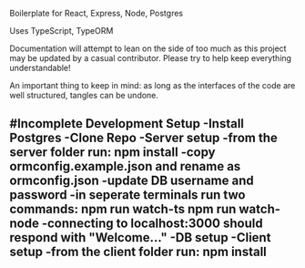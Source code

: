 Boilerplate for React, Express, Node, Postgres

Uses TypeScript, TypeORM

Documentation will attempt to lean on the side of too much as this project may be updated by a casual contributor. Please try to help keep everything understandable!

An important thing to keep in mind: as long as the interfaces of the code are well structured, tangles can be undone.

#Incomplete
Development Setup
-Install Postgres
-Clone Repo
-Server setup
  -from the server folder run:
    npm install
  -copy ormconfig.example.json and rename as ormconfig.json
  -update DB username and password
  -in seperate terminals run two commands:
    npm run watch-ts
    npm run watch-node
  -connecting to localhost:3000 should respond with "Welcome..."
-DB setup
-Client setup
  -from the client folder run:
    npm install
  -
